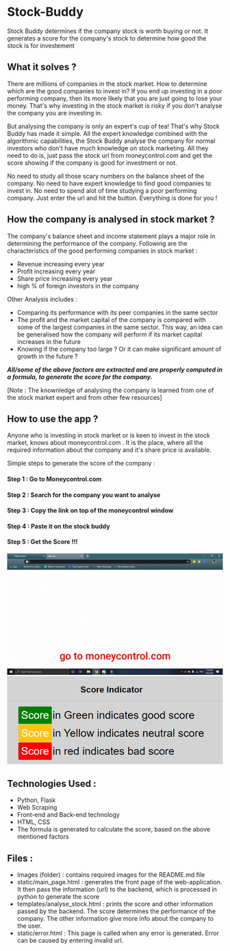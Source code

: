 # Stock-Buddy

Stock Buddy determines if the company stock is worth buying or not. It generates a score for the company's stock to determine how good the stock is for investement

## What it solves ? 
There are millions of companies in the stock market. How to determine which are the good companies to invest in? If you end up investing in a poor performing company, then its more likely that you are just going to lose your money. That's why investing in the stock market is risky if you don't analyse the company you are investing in.

But analysing the company is only an expert's cup of tea! That's why Stock Buddy has made it simple. All the expert knowledge combined with the algorithmic capabilities, the Stock Buddy analyse the company for normal investors who don't have much knowledge on stock marketing. All they need to do is, just pass the stock url from moneycontrol.com and get the score showing if the company is good for investment or not.

No need to study all those scary numbers on the balance sheet of the company. No need to have expert knowledge to find good companies to invest in. No need to spend alot of time studying a poor performing company. Just enter the url and hit the button. Everything is done for you !

## How the company is analysed in stock market ?
The company's balance sheet and income statement plays a major role in determining the performance of the company. Following are the characteristics of the good performing companies in stock market :
- Revenue increasing every year
- Profit increasing every year
- Share price increasing every year
- high % of foreign investors in the company

Other Analysis includes :
- Comparing its performance with its peer companies in the same sector
- The profit and the market capital of the company is compared with some of the largest companies in the same sector. This way, an idea can be generalised how the company will perform if its market capital increases in the future
- Knowing if the company too large ? Or it can make significant amount of growth in the future ?

***All/some of the above factors are extracted and are properly computed in a formula, to generate the score for the company.***

[Note : The knownledge of analysing the company is learned from one of the stock market expert and from other few resources]

## How to use the app ?
Anyone who is investing in stock market or is keen to invest in the stock market, knows about moneycontrol.com . It is the place, where all the required information about the company and it's share price is available.

Simple steps to generate the score of the company :

#### Step 1 : Go to Moneycontrol.com
#### Step 2 : Search for the company you want to analyse
#### Step 3 : Copy the link on top of the moneycontrol window
#### Step 4 : Paste it on the stock buddy
#### Step 5 : Get the Score !!!

![demo](https://github.com/Jaimin09/Practice/blob/master/Images/sbtut.gif?raw=true)
<img src="https://github.com/Jaimin09/Practice/blob/master/Images/Score%20Indicator.png?raw=true" width="700" />

## Technologies Used :
- Python, Flask
- Web Scraping
- Front-end and Back-end technology
- HTML, CSS
- The formula is generated to calculate the score, based on the above mentioned factors

## Files :
- Images (folder) : contains required images for the README.md file
- static/main_page.html : generates the front page of the web-application. It then pass the information (url) to the backend, which is processed in python to generate the score
- templates/analyse_stock.html : prints the score and other information passed by the backend. The score determines the performance of the company. The other information give more info about the company to the user.
- static/error.html : This page is called when any error is generated. Error can be caused by entering invalid url.
